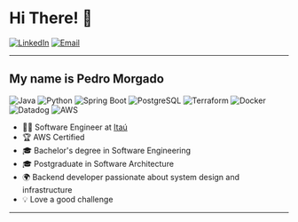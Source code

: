 # Hi There! 👋

[![LinkedIn](https://img.shields.io/badge/LinkedIn-@morgadope-blue)](https://www.linkedin.com/in/morgadope)
[![Email](https://img.shields.io/badge/Email-pedron.morgado@gmail.com-purple)](mailto:pedron.morgado@gmail.com)

---

## My name is Pedro Morgado
<p align="left">
  <img src="https://img.shields.io/badge/Java-007396?style=for-the-badge&logo=java&logoColor=white" alt="Java" />
  <img src="https://img.shields.io/badge/Python-3776AB?style=for-the-badge&logo=python&logoColor=white" alt="Python" />
  <img src="https://img.shields.io/badge/Spring%20Boot-6DB33F?style=for-the-badge&logo=spring-boot&logoColor=white" alt="Spring Boot" />
  <img src="https://img.shields.io/badge/PostgreSQL-4169E1?style=for-the-badge&logo=postgresql&logoColor=white" alt="PostgreSQL" />
  <img src="https://img.shields.io/badge/Terraform-623CE4?style=for-the-badge&logo=terraform&logoColor=white" alt="Terraform" />
  <img src="https://img.shields.io/badge/Docker-2496ED?style=for-the-badge&logo=docker&logoColor=white" alt="Docker" />
  <img src="https://img.shields.io/badge/Datadog-632CA6?style=for-the-badge&logo=datadog&logoColor=white" alt="Datadog" />
  <img src="https://img.shields.io/badge/AWS-FF9900?style=for-the-badge&logo=amazon-aws&logoColor=white" alt="AWS" />
</p>

- 👨‍💻 Software Engineer at [Itaú](https://www.itau.com.br/)
- 🏆 AWS Certified  
- 🎓 Bachelor's degree in Software Engineering  
- 🎓 Postgraduate in Software Architecture  
- 🌍 Backend developer passionate about system design and infrastructure 
- 💡 Love a good challenge  

---

